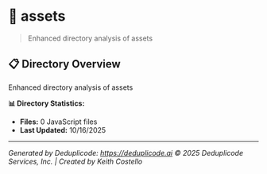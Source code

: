 # 📁 assets

> Enhanced directory analysis of assets

## 📋 Directory Overview

Enhanced directory analysis of assets

**📊 Directory Statistics:**
- **Files:** 0 JavaScript files
- **Last Updated:** 10/16/2025

---

*Generated by Deduplicode: https://deduplicode.ai*
*© 2025 Deduplicode Services, Inc. | Created by Keith Costello*
